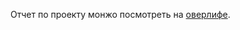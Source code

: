 Отчет по проекту монжо посмотреть на [оверлифе](https://www.overleaf.com/read/wjvsvjtcsvpq#b43177).
